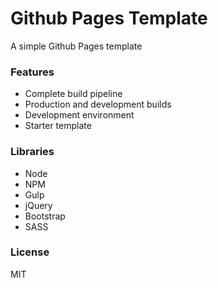 # Github Pages Template
A simple Github Pages template

### Features

- Complete build pipeline
- Production and development builds
- Development environment
- Starter template

### Libraries

- Node
- NPM
- Gulp
- jQuery
- Bootstrap
- SASS

### License

MIT

